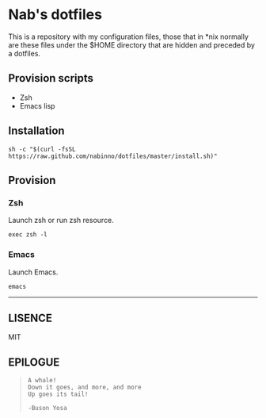 # Nab's dotfiles
This is a repository with my configuration files, those that in *nix normally are these files under the $HOME directory that are hidden and preceded by a dotfiles.

## Provision scripts
- Zsh
- Emacs lisp

## Installation
```
sh -c "$(curl -fsSL https://raw.github.com/nabinno/dotfiles/master/install.sh)"
```

## Provision
### Zsh
Launch zsh or run zsh resource.
```
exec zsh -l
```

### Emacs
Launch Emacs.
```
emacs
```

---

## LISENCE
MIT

## EPILOGUE
>     A whale!
>     Down it goes, and more, and more
>     Up goes its tail!
>
>     -Buson Yosa

